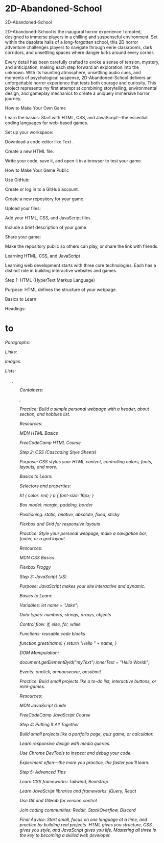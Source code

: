 # 2D-Abandoned-School
2D-Abandoned-School

2D-Abandoned-School is the inaugural horror experience I created, designed to immerse players in a chilling and suspenseful environment. Set within the desolate halls of a long-forgotten school, this 2D horror adventure challenges players to navigate through eerie classrooms, dark corridors, and unsettling spaces where danger lurks around every corner.

Every detail has been carefully crafted to evoke a sense of tension, mystery, and anticipation, making each step forward an exploration into the unknown. With its haunting atmosphere, unsettling audio cues, and moments of psychological suspense, 2D-Abandoned-School delivers an unforgettable horror experience that tests both courage and curiosity. This project represents my first attempt at combining storytelling, environmental design, and gameplay mechanics to create a uniquely immersive horror journey.

How to Make Your Own Game

Learn the basics:
Start with HTML, CSS, and JavaScript—the essential coding languages for web-based games.

Set up your workspace:

Download a code editor like Text
.

Create a new HTML file.

Write your code, save it, and open it in a browser to test your game.

How to Make Your Game Public

Use GitHub:

Create or log in to a GitHub account.

Create a new repository for your game.

Upload your files:

Add your HTML, CSS, and JavaScript files.

Include a brief description of your game.

Share your game:

Make the repository public so others can play, or share the link with friends.

Learning HTML, CSS, and JavaScript

Learning web development starts with three core technologies. Each has a distinct role in building interactive websites and games.

Step 1: HTML (HyperText Markup Language)

Purpose: HTML defines the structure of your webpage.

Basics to Learn:

Headings: <h1> to <h6>

Paragraphs: <p>

Links: <a>

Images: <img>

Lists: <ul>, <ol>

Containers: <div>, <span>

Practice: Build a simple personal webpage with a header, about section, and hobbies list.

Resources:

MDN HTML Basics

FreeCodeCamp HTML Course

Step 2: CSS (Cascading Style Sheets)

Purpose: CSS styles your HTML content, controlling colors, fonts, layouts, and more.

Basics to Learn:

Selectors and properties:

h1 { color: red; }
p { font-size: 16px; }


Box model: margin, padding, border

Positioning: static, relative, absolute, fixed, sticky

Flexbox and Grid for responsive layouts

Practice: Style your personal webpage, make a navigation bar, footer, or a grid layout.

Resources:

MDN CSS Basics

Flexbox Froggy

Step 3: JavaScript (JS)

Purpose: JavaScript makes your site interactive and dynamic.

Basics to Learn:

Variables: let name = "Jake";

Data types: numbers, strings, arrays, objects

Control flow: if, else, for, while

Functions: reusable code blocks

function greet(name) {
  return "Hello " + name;
}


DOM Manipulation:

document.getElementById("myText").innerText = "Hello World!";


Events: onclick, onmouseover, onsubmit

Practice: Build small projects like a to-do list, interactive buttons, or mini-games.

Resources:

MDN JavaScript Guide

FreeCodeCamp JavaScript Course

Step 4: Putting It All Together

Build small projects like a portfolio page, quiz game, or calculator.

Learn responsive design with media queries.

Use Chrome DevTools to inspect and debug your code.

Experiment often—the more you practice, the faster you’ll learn.

Step 5: Advanced Tips

Learn CSS frameworks: Tailwind, Bootstrap

Learn JavaScript libraries and frameworks: jQuery, React

Use Git and GitHub for version control

Join coding communities: Reddit, StackOverflow, Discord

Final Advice:
Start small, focus on one language at a time, and practice by building real projects. HTML gives you structure, CSS gives you style, and JavaScript gives you life. Mastering all three is the key to becoming a skilled web developer.
